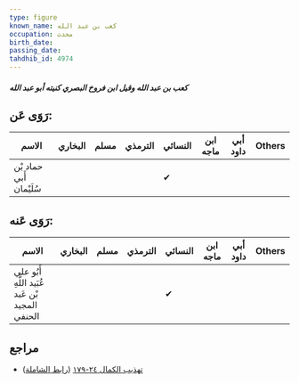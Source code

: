 ```yaml
---
type: figure
known_name: كعب بن عبد الله
occupation: محدث
birth_date:
passing_date:
tahdhib_id: 4974
---
```

##### كعب بن عبد الله وقيل ابن فروخ البصري كنيته أبو عبد الله

## رَوَى عَن:
| الاسم                   | البخاري | مسلم | الترمذي | النسائي | ابن ماجه | أبي داود | Others |
| ----------------------- | ------- | ---- | ------- | ------- | -------- | -------- | ------ |
| حماد بْن أَبي سُلَيْمان |         |      |         | ✔       |          |          |        |
## رَوَى عَنه:
| الاسم                                           | البخاري | مسلم | الترمذي | النسائي | ابن ماجه | أبي داود | Others |
| ----------------------------------------------- | ------- | ---- | ------- | ------- | -------- | -------- | ------ |
| أَبُو علي عُبَيد اللَّهِ بْن عَبد المجيد الحنفي |         |      |         | ✔       |          |          |        |
## مراجع
- [تهذيب الكمال ٢٤-١٧٩](obsidian://open?vault=Tahdhib-al-Kamal&file=Figures/٤٩٧٤-كعب%20بن%20عبد%20الله%20وقيل%20ابن%20فروخ%20البصري%20كنيته%20أبو%20عبد%20الله) ([رابط الشاملة](https://shamela.ws/book/3722/12691))